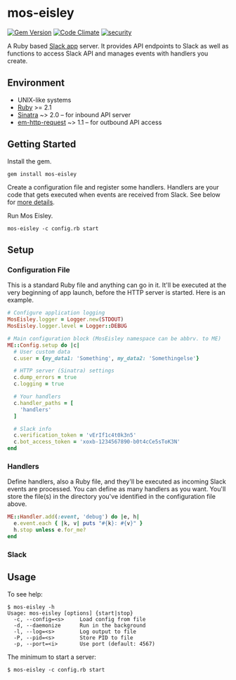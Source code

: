 # mos-eisley

[![Gem Version](https://badge.fury.io/rb/mos-eisley.svg)](http://badge.fury.io/rb/mos-eisley) [![Code Climate](https://codeclimate.com/github/kenjij/mos-eisley/badges/gpa.svg)](https://codeclimate.com/github/kenjij/mos-eisley) [![security](https://hakiri.io/github/kenjij/mos-eisley/master.svg)](https://hakiri.io/github/kenjij/mos-eisley/master)

A Ruby based [Slack app](https://api.slack.com/slack-apps) server. It provides API endpoints to Slack as well as functions to access Slack API and manages events with handlers you create.

## Environment

- UNIX-like systems
- [Ruby](https://www.ruby-lang.org/) >= 2.1
- [Sinatra](http://www.sinatrarb.com/) ~> 2.0 – for inbound API server
- [em-http-request](https://github.com/igrigorik/em-http-request) ~> 1.1 – for outbound API access

## Getting Started

Install the gem.

    gem install mos-eisley

Create a configuration file and register some handlers. Handlers are your code that gets executed when events are received from Slack. See below for [more details](#).

Run Mos Eisley.

    mos-eisley -c config.rb start

## Setup

### Configuration File

This is a standard Ruby file and anything can go in it. It'll be executed at the very beginning of app launch, before the HTTP server is started. Here is an example.

```ruby
# Configure application logging
MosEisley.logger = Logger.new(STDOUT)
MosEisley.logger.level = Logger::DEBUG

# Main configuration block (MosEisley namespace can be abbrv. to ME)
ME::Config.setup do |c|
  # User custom data
  c.user = {my_data1: 'Something', my_data2: 'Somethingelse'}

  # HTTP server (Sinatra) settings
  c.dump_errors = true
  c.logging = true

  # Your handlers
  c.handler_paths = [
    'handlers'
  ]

  # Slack info
  c.verification_token = 'vErIf1c4t0k3n5'
  c.bot_access_token = 'xoxb-1234567890-b0t4cCe5sToK3N'
end
```

### Handlers

Define handlers, also a Ruby file, and they'll be executed as incoming Slack events are processed. You can define as many handlers as you want. You'll store the file(s) in the directory you've identified in the configuration file above.

```ruby
ME::Handler.add(:event, 'debug') do |e, h|
  e.event.each { |k, v| puts "#{k}: #{v}" }
  h.stop unless e.for_me?
end

```

### Slack



## Usage

To see help:

```
$ mos-eisley -h
Usage: mos-eisley [options] {start|stop}
  -c, --config=<s>     Load config from file
  -d, --daemonize      Run in the background
  -l, --log=<s>        Log output to file
  -P, --pid=<s>        Store PID to file
  -p, --port=<i>       Use port (default: 4567)
```

The minimum to start a server:

```
$ mos-eisley -c config.rb start
```
